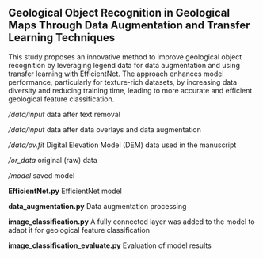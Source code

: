 ## Geological Object Recognition in Geological Maps Through Data Augmentation and Transfer Learning Techniques ##

This study proposes an innovative method to improve geological object recognition by leveraging legend data for data augmentation and using transfer learning with EfficientNet. The approach enhances model performance, particularly for texture-rich datasets, by increasing data diversity and reducing training time, leading to more accurate and efficient geological feature classification.

*/data/input* data after text removal

*/data/input* data after data overlays and data augmentation

*/data/ov.fit* Digital Elevation Model (DEM) data used in the manuscript

*/or_data* original (raw) data

*/model* saved model

**EfficientNet.py** EfficientNet model

**data_augmentation.py** Data augmentation processing

**image_classification.py** A fully connected layer was added to the model to adapt it for geological feature classification

**image_classification_evaluate.py** Evaluation of model results

